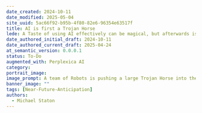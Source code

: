 ```yaml
---
date_created: 2024-10-11
date_modified: 2025-05-04
site_uuid: 5ac66f92-b95b-4f80-82e6-96354e63517f
title: AI is first a Trojan Horse
lede: A Taste of using AI effectively can be magical, but afterwards is a massive amount of reconfiguration and technology adoption.
date_authored_initial_draft: 2024-10-11
date_authored_current_draft: 2025-04-24
at_semantic_version: 0.0.0.1
status: To-Do
augmented_with: Perplexica AI
category: 
portrait_image: 
image_prompt: A team of Robots is pushing a large Trojan Horse into the doorway of a large commercial office building, and the employees and security guards are holding the door open for it.
banner_image: ""
tags: [Near-Future-Anticipation]
authors:
  - Michael Staton
---
```

